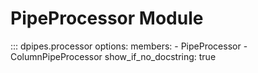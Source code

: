 # PipeProcessor Module

::: dpipes.processor
    options:
        members:
            - PipeProcessor
            - ColumnPipeProcessor
        show_if_no_docstring: true